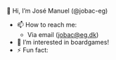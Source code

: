 👋 Hi, I’m José Manuel (@jobac-eg)

- 📫 How to reach me:
  - Via email (jobac@eg.dk)
- 👀 I’m interested in boardgames!
- ⚡ Fun fact: 
